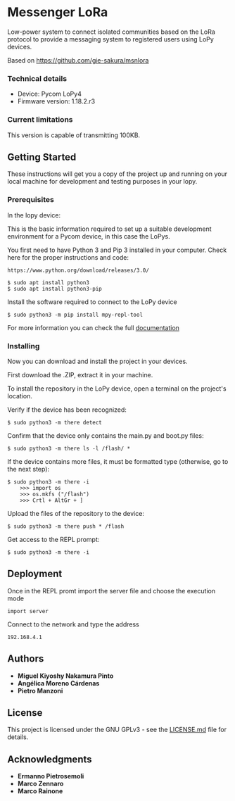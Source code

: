 # Messenger LoRa

Low-power system to connect isolated communities based on the LoRa protocol to provide a messaging system to registered users using LoPy devices.

Based on https://github.com/gie-sakura/msnlora

### Technical details

   - Device: Pycom LoPy4
   - Firmware version: 1.18.2.r3

### Current limitations
This version is capable of transmitting 100KB.

## Getting Started

These instructions will get you a copy of the project up and running on your local machine for development and testing purposes in your lopy. 

### Prerequisites

In the lopy device:

This is the basic information required to set up a suitable development environment for a Pycom device, in this case the LoPys.

You first need to have Python 3 and Pip 3 installed in your computer. Check here for the proper instructions and code:
```
https://www.python.org/download/releases/3.0/

$ sudo apt install python3
$ sudo apt install python3-pip
```

Install the software required to connect to the LoPy device
```
$ sudo python3 -m pip install mpy-repl-tool
```

For more information you can check the full [documentation](https://docs.pycom.io/)

### Installing

Now you can download and install the project in your devices.

First download the .ZIP, extract it in your machine.

To install the repository in the LoPy device, open a terminal on the project's location.

Verify if the device has been recognized:
```
$ sudo python3 -m there detect
```

Confirm that the device only contains the main.py and boot.py files:
```
$ sudo python3 -m there ls -l /flash/ *
```

If the device contains more files, it must be formatted type (otherwise, go to the next step):
```
$ sudo python3 -m there -i
	>>> import os
    >>> os.mkfs ("/flash")
    >>> Crtl + AltGr + ]
```

Upload the files of the repository to the device:
```
$ sudo python3 -m there push * /flash
```

Get access to the REPL prompt:
```
$ sudo python3 -m there -i
```

## Deployment

Once in the REPL promt import the server file and choose the execution mode
```
import server
```
Connect to the network and type the address
```
192.168.4.1
```

## Authors

* **Miguel Kiyoshy Nakamura Pinto**
* **Angélica Moreno Cárdenas**
* **Pietro Manzoni**

## License

This project is licensed under the GNU GPLv3 - see the [LICENSE.md](license.md) file for details.

## Acknowledgments

* **Ermanno Pietrosemoli**
* **Marco Zennaro**
* **Marco Rainone**
